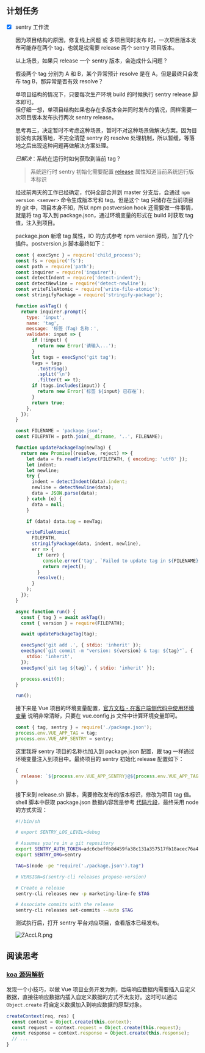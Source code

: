 ## 计划任务

- [x] sentry 工作流

  因为项目结构的原因，修复线上问题 或 多项目同时发布 时，一次项目版本发布可能存在两个 tag，也就是说需要 release 两个 sentry 项目版本。

  以上场景，如果只 release 一个 sentry 版本，会造成什么问题？

  假设两个 tag 分别为 A 和 B，某个异常预计 resolve 是在 A，但是最终只会发布 tag B，那异常是否有效 resolve？

  单项目结构的情况下，只要每次生产环境 build 的时候执行 sentry release 脚本即可。  
  但仔细一想，单项目结构如果也存在多版本合并同时发布的情况，同样需要一次项目版本发布执行两次 sentry release。

  思考再三，决定暂时不考虑这种场景，暂时不对这种场景做解决方案。因为目前没有实践落地，不完全清楚 sentry 的 resolve 处理机制，所以暂缓，等落地之后出现这种问题再做解决方案处理。

  _已解决_：系统在运行时如何获取到当前 tag？

  > 系统运行时 sentry 初始化需要配置 [release](https://docs.sentry.io/workflow/releases/?platform=browser#configure-sdk) 属性知道当前系统运行版本标识

  经过前两天的工作已经确定，代码全部合并到 master 分支后，会通过 `npm version <semver>` 命令生成版本号和 tag。但是这个 tag 只储存在当前项目的 git 中，项目本身不知，所以 npm postversion hook 还需要做一件事情，就是将 tag 写入到 package.json，通过环境变量的形式在 build 时获取 tag 值，注入到项目。

  package.json 新增 tag 属性，IO 的方式参考 npm version 源码，加了几个插件。postversion.js 脚本最终如下：

  ```js
  const { execSync } = require('child_process');
  const fs = require('fs');
  const path = require('path');
  const inquirer = require('inquirer');
  const detectIndent = require('detect-indent');
  const detectNewline = require('detect-newline');
  const writeFileAtomic = require('write-file-atomic');
  const stringifyPackage = require('stringify-package');

  function askTag() {
    return inquirer.prompt({
      type: 'input',
      name: 'tag',
      message: '标签（Tag）名称：',
      validate: input => {
        if (!input) {
          return new Error('请输入...');
        }
        let tags = execSync('git tag');
        tags = tags
          .toString()
          .split('\n')
          .filter(t => t);
        if (tags.includes(input)) {
          return new Error(`标签 ${input} 已存在`);
        }
        return true;
      },
    });
  }

  const FILENAME = 'package.json';
  const FILEPATH = path.join(__dirname, '..', FILENAME);

  function updatePackageTag(newTag) {
    return new Promise((resolve, reject) => {
      let data = fs.readFileSync(FILEPATH, { encoding: 'utf8' });
      let indent;
      let newline;
      try {
        indent = detectIndent(data).indent;
        newline = detectNewline(data);
        data = JSON.parse(data);
      } catch (e) {
        data = null;
      }

      if (data) data.tag = newTag;

      writeFileAtomic(
        FILEPATH,
        stringifyPackage(data, indent, newline),
        err => {
          if (err) {
            console.error('tag', `Failed to update tag in ${FILENAME}`);
            return reject();
          }
          resolve();
        }
      );
    });
  }

  async function run() {
    const { tag } = await askTag();
    const { version } = require(FILEPATH);

    await updatePackageTag(tag);

    execSync('git add .', { stdio: 'inherit' });
    execSync(`git commit -m "version: ${version} & tag: ${tag}"`, {
      stdio: 'inherit',
    });
    execSync(`git tag ${tag}`, { stdio: 'inherit' });

    process.exit(0);
  }

  run();
  ```

  接下来是 Vue 项目的环境变量配置，[官方文档 - 在客户端侧代码中使用环境变量](https://cli.vuejs.org/zh/guide/mode-and-env.html#%E5%9C%A8%E5%AE%A2%E6%88%B7%E7%AB%AF%E4%BE%A7%E4%BB%A3%E7%A0%81%E4%B8%AD%E4%BD%BF%E7%94%A8%E7%8E%AF%E5%A2%83%E5%8F%98%E9%87%8F) 说明非常清晰，只要在 vue.config.js 文件中计算环境变量即可。

  ```js
  const { tag, sentry } = require('./package.json');
  process.env.VUE_APP_TAG = tag;
  process.env.VUE_APP_SENTRY = sentry;
  ```

  这里我将 sentry 项目的名称也加入到 package.json 配置，跟 tag 一样通过环境变量注入到项目中。最终项目的 sentry 初始化 release 配置如下：

  ```js
  {
    release: `${process.env.VUE_APP_SENTRY}@${process.env.VUE_APP_TAG}`,
  }
  ```

  接下来到 release.sh 脚本，需要修改发布的版本标识，修改为项目 tag 值。  
  shell 脚本中获取 package.json 数据内容我是参考 [代码片段](https://gist.github.com/DarrenN/8c6a5b969481725a4413)，最终采用 node 的方式实现：

  ```bash
  #!/bin/sh

  # export SENTRY_LOG_LEVEL=debug

  # Assumes you're in a git repository
  export SENTRY_AUTH_TOKEN=adc6cbeffb8d459fa38c131a357517fb18acec76a4d34197a794a780e4c03
  export SENTRY_ORG=sentry

  TAG=$(node -pe "require('./package.json').tag")

  # VERSION=$(sentry-cli releases propose-version)

  # Create a release
  sentry-cli releases new -p marketing-line-fe $TAG

  # Associate commits with the release
  sentry-cli releases set-commits --auto $TAG
  ```

  测试执行后，打开 sentry 平台对应项目，查看版本已经发布。

  ![ZAccLR.png](https://s2.ax1x.com/2019/06/24/ZAccLR.png)

## 阅读思考

### [koa 源码解析](https://www.yuque.com/jianxu/study/lm5dlc)

发现一个小技巧，以做 Vue 项目业务开发为例，后端响应数据内需要插入自定义数据，直接往响应数据内插入自定义数据的方式不太友好。这时可以通过 `Object.create` 将自定义数据加入到响应数据的原型对象。

```js
createContext(req, res) {
  const context = Object.create(this.context);
  const request = context.request = Object.create(this.request);
  const response = context.response = Object.create(this.response);
  // ...
}
```

